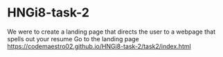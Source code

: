 # HNGi8-task-2
 We were to create a landing page that directs the user to a webpage that spells out your resume
 Go to the landing page https://codemaestro02.github.io/HNGi8-task-2/task2/index.html
 
